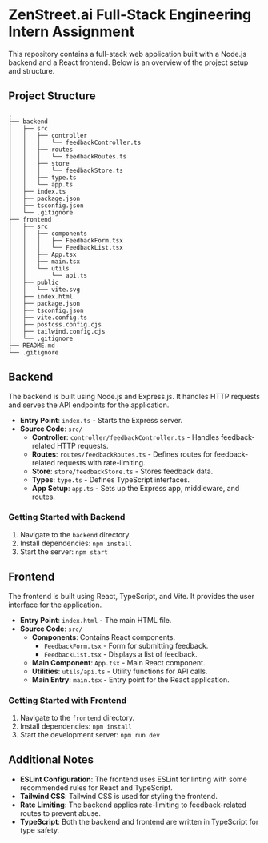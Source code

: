 # ZenStreet.ai Full-Stack Engineering Intern Assignment

This repository contains a full-stack web application built with a Node.js backend and a React frontend. Below is an overview of the project setup and structure.

## Project Structure

```
.
├── backend
│   ├── src
│   │   ├── controller
│   │   │   └── feedbackController.ts
│   │   ├── routes
│   │   │   └── feedbackRoutes.ts
│   │   ├── store
│   │   │   └── feedbackStore.ts
│   │   ├── type.ts
│   │   └── app.ts
│   ├── index.ts
│   ├── package.json
│   ├── tsconfig.json
│   └── .gitignore
├── frontend
│   ├── src
│   │   ├── components
│   │   │   ├── FeedbackForm.tsx
│   │   │   └── FeedbackList.tsx
│   │   ├── App.tsx
│   │   ├── main.tsx
│   │   └── utils
│   │       └── api.ts
│   ├── public
│   │   └── vite.svg
│   ├── index.html
│   ├── package.json
│   ├── tsconfig.json
│   ├── vite.config.ts
│   ├── postcss.config.cjs
│   ├── tailwind.config.cjs
│   └── .gitignore
├── README.md
└── .gitignore
```

## Backend

The backend is built using Node.js and Express.js. It handles HTTP requests and serves the API endpoints for the application.

- **Entry Point**: `index.ts` - Starts the Express server.
- **Source Code**: `src/`
  - **Controller**: `controller/feedbackController.ts` - Handles feedback-related HTTP requests.
  - **Routes**: `routes/feedbackRoutes.ts` - Defines routes for feedback-related requests with rate-limiting.
  - **Store**: `store/feedbackStore.ts` - Stores feedback data.
  - **Types**: `type.ts` - Defines TypeScript interfaces.
  - **App Setup**: `app.ts` - Sets up the Express app, middleware, and routes.

### Getting Started with Backend

1. Navigate to the `backend` directory.
2. Install dependencies: `npm install`
3. Start the server: `npm start`

## Frontend

The frontend is built using React, TypeScript, and Vite. It provides the user interface for the application.

- **Entry Point**: `index.html` - The main HTML file.
- **Source Code**: `src/`
  - **Components**: Contains React components.
    - `FeedbackForm.tsx` - Form for submitting feedback.
    - `FeedbackList.tsx` - Displays a list of feedback.
  - **Main Component**: `App.tsx` - Main React component.
  - **Utilities**: `utils/api.ts` - Utility functions for API calls.
  - **Main Entry**: `main.tsx` - Entry point for the React application.

### Getting Started with Frontend

1. Navigate to the `frontend` directory.
2. Install dependencies: `npm install`
3. Start the development server: `npm run dev`

## Additional Notes

- **ESLint Configuration**: The frontend uses ESLint for linting with some recommended rules for React and TypeScript.
- **Tailwind CSS**: Tailwind CSS is used for styling the frontend.
- **Rate Limiting**: The backend applies rate-limiting to feedback-related routes to prevent abuse.
- **TypeScript**: Both the backend and frontend are written in TypeScript for type safety.
